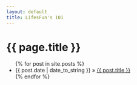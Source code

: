 ```yaml
---
layout: default
title: LifesFun's 101
---
```

<h1>{{ page.title }}</h1>
<ul class="posts">
   {% for post in site.posts %}
	    <li><span>{{ post.date | date_to_string }}</span> » <a href="{{ post.url }}" title="{{ post.title }}">{{ post.title }}</a></li>
   {% endfor %}
</ul>
